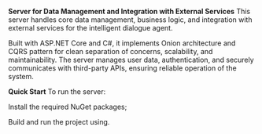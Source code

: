 **Server for Data Management and Integration with External Services**
This server handles core data management, business logic, and integration with external services for the intelligent dialogue agent.

Built with ASP.NET Core and C#, it implements Onion architecture and CQRS pattern for clean separation of concerns, scalability, and maintainability. The server manages user data, authentication, and securely communicates with third-party APIs, ensuring reliable operation of the system.

**Quick Start**
To run the server:

Install the required NuGet packages;

Build and run the project using.
